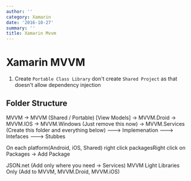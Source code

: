 ```yaml
---
author: ''
category: Xamarin
date: '2016-10-27'
summary: ''
title: Xamarin Mvvm
---
```

# Xamarin MVVM

1. Create `Portable Class Library` don't create `Shared Project` as that doesn't allow dependency injection

## Folder Structure

MVVM
-> MVVM (Shared / Portable) [View Models]
-> MVVM.Droid
-> MVVM.IOS
-> MVVM.Windows (Just remove this now)
-> MVVM.Services (Create this folder and everything below)
---> Implemenation
---> Intefaces
---> Stubbes

On each platform(Android, iOS, Shared) right click packagesRight click on Packages -> Add Package

JSON.net (Add only where you need -> Services)
MVVM Light Libraries Only (Add to MVVM, MVVM.Droid, MVVM.iOS)
